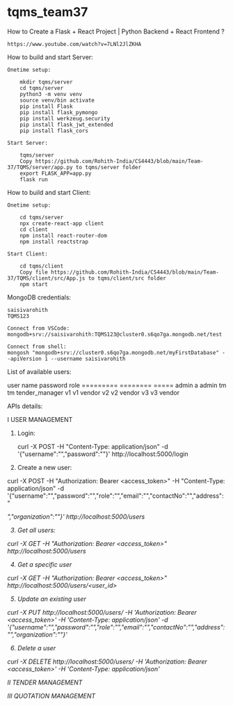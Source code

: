 # tqms_team37


How to Create a Flask + React Project | Python Backend + React Frontend ?

    https://www.youtube.com/watch?v=7LNl2JlZKHA


How to build and start Server:

    Onetime setup:
    
        mkdir tqms/server
        cd tqms/server
        python3 -m venv venv
        source venv/bin activate
        pip install Flask
        pip install flask_pymongo
        pip install werkzeug.security
        pip install flask_jwt_extended
        pip install flask_cors

    Start Server:

        tqms/server
        Copy https://github.com/Rohith-India/CS4443/blob/main/Team-37/TQMS/server/app.py to tqms/server folder
        export FLASK_APP=app.py
        flask run

How to build and start Client:

    Onetime setup:

        cd tqms/server
        npx create-react-app client
        cd client
        npm install react-router-dom
        npm install reactstrap

    Start Client:
    
        cd tqms/client
        Copy file https://github.com/Rohith-India/CS4443/blob/main/Team-37/TQMS/client/src/App.js to tqms/client/src folder
        npm start

MongoDB credentials:

    saisivarohith
    TQMS123

    Connect from VSCode:
    mongodb+srv://saisivarohith:TQMS123@cluster0.s6qo7ga.mongodb.net/test

    Connect from shell:
    mongosh "mongodb+srv://cluster0.s6qo7ga.mongodb.net/myFirstDatabase" --apiVersion 1 --username saisivarohith

List of available users:

user name        password           role
=========        ========           =====
admin            a                  admin
tm               tm                 tender_manager
v1               v1                 vendor
v2               v2                 vendor
v3               v3                 vendor


APIs details:

I USER MANAGEMENT

1. Login:

    curl -X POST -H "Content-Type: application/json" -d '{"username":"<username>","password":"<password>"}' http://localhost:5000/login

2. Create a new user:

  curl -X POST -H "Authorization: Bearer <access_token>" -H "Content-Type: application/json" -d '{"username":"<username>","password":"<password>","role":"<role>","email":"<email>","contactNo":"<contactNo>","address":"<address>","organization":"<organization>"}' http://localhost:5000/users


3. Get all users:

  curl -X GET -H "Authorization: Bearer <access_token>" http://localhost:5000/users

4. Get a specific user

  curl -X GET -H "Authorization: Bearer <access_token>" http://localhost:5000/users/<user_id>

5. Update an existing user

  curl -X PUT http://localhost:5000/users/<userid> -H 'Authorization: Bearer <access_token>' -H 'Content-Type: application/json' -d '{"username":"<newusername>","password":"<newpassword>","role":"<newrole>","email":"<newemail>","contactNo":"<newcontactNo>","address":"<newaddress>","organization":"<neworganization>"}'

6. Delete a user

curl -X DELETE http://localhost:5000/users/<userid> -H 'Authorization: Bearer <access_token>' -H 'Content-Type: application/json'


II TENDER MANAGEMENT



III QUOTATION MANAGEMENT
